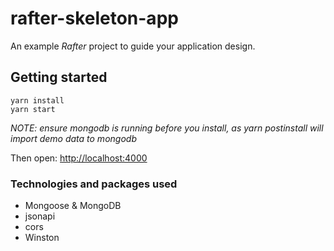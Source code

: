 # rafter-skeleton-app

An example _Rafter_ project to guide your application design.

## Getting started

```
yarn install
yarn start
```

_NOTE: ensure mongodb is running before you install, as yarn postinstall will import demo data to mongodb_

Then open: [http://localhost:4000](http://localhost:4000)

### Technologies and packages used

- Mongoose & MongoDB
- jsonapi
- cors
- Winston

